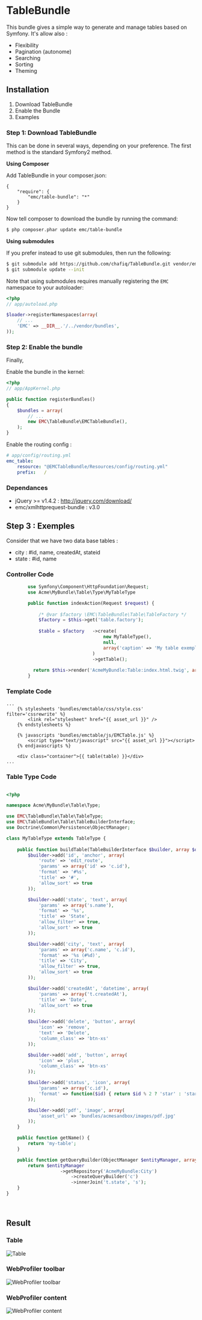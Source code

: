 # TableBundle

This bundle gives a simple way to generate and manage tables based on Symfony. It's allow also :
  - Flexibility
  - Pagination (autonome)
  - Searching
  - Sorting
  - Theming

## Installation

1. Download TableBundle
2. Enable the Bundle
3. Examples

### Step 1: Download TableBundle

This can be done in several ways, depending on your preference. The first method is the standard Symfony2 method.

**Using Composer**

Add TableBundle in your composer.json:

```
{
    "require": {
        "emc/table-bundle": "*"
    }
}
```

Now tell composer to download the bundle by running the command:

``` bash
$ php composer.phar update emc/table-bundle
```

**Using submodules**

If you prefer instead to use git submodules, then run the following:

``` bash
$ git submodule add https://github.com/chafiq/TableBundle.git vendor/emc/table-bundle/EMC/TableBundle/
$ git submodule update --init
```

Note that using submodules requires manually registering the `EMC` namespace to your autoloader:

``` php
<?php
// app/autoload.php

$loader->registerNamespaces(array(
    // ...
    'EMC' => __DIR__.'/../vendor/bundles',
));
```

### Step 2: Enable the bundle

Finally,

Enable the bundle in the kernel:

``` php
<?php
// app/AppKernel.php

public function registerBundles()
{
    $bundles = array(
        // ...
        new EMC\TableBundle\EMCTableBundle(),
    );
}
```

Enable the routing config :

``` yaml
# app/config/routing.yml
emc_table:
    resource: "@EMCTableBundle/Resources/config/routing.yml"
    prefix:   /
```

### Dependances

* jQuery >= v1.4.2 : http://jquery.com/download/
* emc/xmlhttprequest-bundle : v3.0

## Step 3 : Exemples

Consider that we have two data base tables :
  - city : #id, name, createdAt, stateid
  - state : #id, name

### Controller Code
``` php
        use Symfony\Component\HttpFoundation\Request;
        use Acme\MyBundle\Table\Type\MyTableType

        public function indexAction(Request $request) {
            
            /* @var $factory \EMC\TableBundle\Table\TableFactory */
            $factory = $this->get('table.factory');
          
            $table = $factory   ->create(
                                    new MyTableType(),
                                    null,
                                    array('caption' => 'My table exemple')
                                )
                                ->getTable();
          
          return $this->render('AcmeMyBundle:Table:index.html.twig', array('table' => $table));
        }
```

### Template Code

``` twig			
...
    {% stylesheets 'bundles/emctable/css/style.css' filter='cssrewrite' %}
        <link rel="stylesheet" href="{{ asset_url }}" />
    {% endstylesheets %}

    {% javascripts 'bundles/emctable/js/EMCTable.js' %}
        <script type="text/javascript" src="{{ asset_url }}"></script>
    {% endjavascripts %}

    <div class="container">{{ table(table) }}</div>
...
```

### Table Type Code

``` php

<?php

namespace Acme\MyBundle\Table\Type;

use EMC\TableBundle\Table\TableType;
use EMC\TableBundle\Table\TableBuilderInterface;
use Doctrine\Common\Persistence\ObjectManager;

class MyTableType extends TableType {
    
    public function buildTable(TableBuilderInterface $builder, array $options) {
        $builder->add('id', 'anchor', array(
            'route' => 'edit_route',
            'params' => array('id' => 'c.id'),
            'format' => '#%s',
            'title' => '#',
            'allow_sort' => true
        ));

        $builder->add('state', 'text', array(
            'params' => array('s.name'),
            'format' => '%s',
            'title' => 'State',
            'allow_filter' => true,
            'allow_sort' => true
        ));

        $builder->add('city', 'text', array(
            'params' => array('c.name', 'c.id'),
            'format' => '%s (#%d)',
            'title' => 'City',
            'allow_filter' => true,
            'allow_sort' => true
        ));

        $builder->add('createdAt', 'datetime', array(
            'params' => array('t.createdAt'),
            'title' => 'Date',
            'allow_sort' => true
        ));

        $builder->add('delete', 'button', array(
            'icon' => 'remove',
            'text' => 'Delete',
            'column_class' => 'btn-xs'
        ));

        $builder->add('add', 'button', array(
            'icon' => 'plus',
            'column_class' => 'btn-xs'
        ));

        $builder->add('status', 'icon', array(
            'params' => array('c.id'),
            'format' => function($id) { return $id % 2 ? 'star' : 'star-o'; }
        ));

        $builder->add('pdf', 'image', array(
            'asset_url' => 'bundles/acmesandbox/images/pdf.jpg'
        ));
    }

    public function getName() {
        return 'my-table';
    }

    public function getQueryBuilder(ObjectManager $entityManager, array $options) {
        return $entityManager
                    ->getRepository('AcmeMyBundle:City')
                        ->createQueryBuilder('c')
                        ->innerJoin('t.state', 's');
    }
}

    
```
## Result
### Table
![Table ](https://cloud.githubusercontent.com/assets/2777521/9934122/8f523e56-5d4f-11e5-96dd-46322cbb505a.png)

### WebProfiler toolbar
![WebProfiler toolbar](https://cloud.githubusercontent.com/assets/2777521/9934127/94a2a3d2-5d4f-11e5-837d-2f047548526b.png)

### WebProfiler content
![WebProfiler content](https://cloud.githubusercontent.com/assets/2777521/9934132/97c2a666-5d4f-11e5-8ec9-9c4cedb57925.png)

